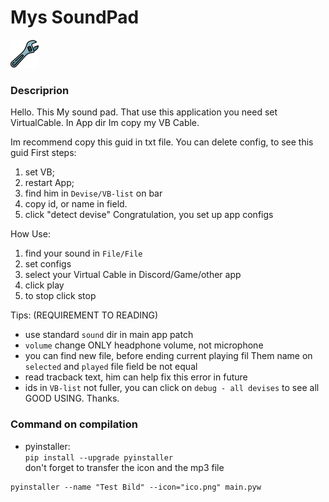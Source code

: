 # Mys SoundPad

![icon](ico.png)

### Descriprion
Hello. This My sound pad. That use this application you need set VirtualCable. In App dir Im copy my VB Cable.

Im recommend copy this guid in txt file. You can delete config, to see this guid
First steps:
1) set VB;
2) restart App;
3) find him in `Devise/VB-list` on bar
4) copy id, or name in field.
5) click \"detect devise\"
Congratulation, you set up app configs

How Use:
1) find your sound in `File/File`
2) set configs
3) select your Virtual Cable in Discord/Game/other app
4) click play
5) to stop click stop

Tips: (REQUIREMENT TO READING)
* use standard `sound` dir in main app patch
* `volume` change ONLY headphone volume, not microphone
* you can find new file, before ending current playing fil
    Them name on `selected` and `played` file field be not equal
* read tracback text, him can help fix this error in future
* ids in `VB-list` not fuller, you can click on `debug - all devises` to see all
GOOD USING. Thanks.

### Command on compilation
* pyinstaller:\
`pip install --upgrade pyinstaller`\
don't forget to transfer the icon and the mp3 file
```shell
pyinstaller --name "Test Bild" --icon="ico.png" main.pyw
```